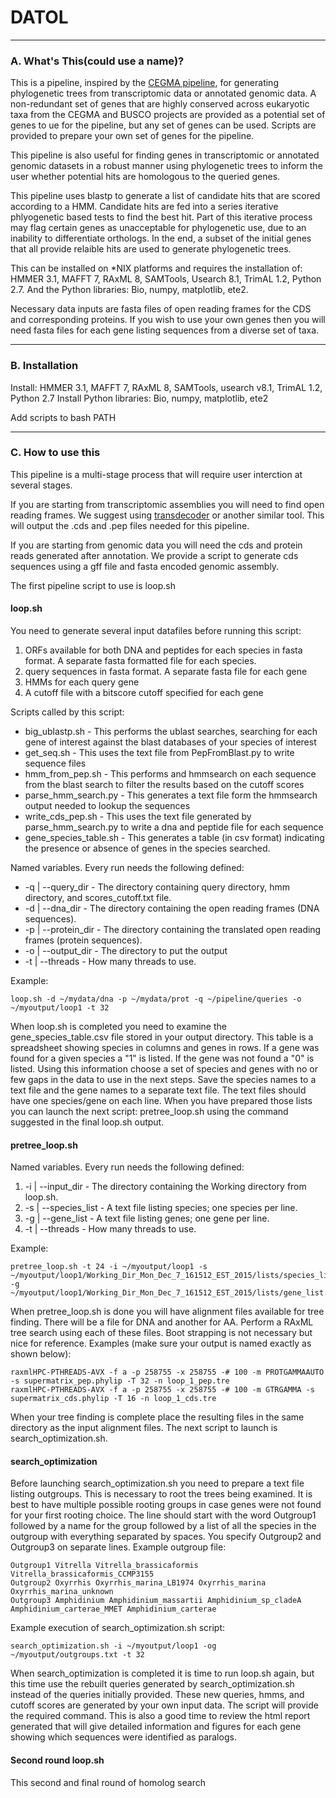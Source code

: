 # DATOL

***************************************

### A. What's This(could use a name)? ###

This is a pipeline, inspired by the [CEGMA pipeline](https://raw.githubusercontent.com/KorfLab/CEGMA_v2), for generating phylogenetic trees from transcriptomic data or annotated genomic data. A non-redundant set of genes that are highly conserved across eukaryotic taxa from the CEGMA and BUSCO projects are provided as a potential set of genes to ue for the pipeline, but any set of genes can be used. Scripts are provided to prepare your own set of genes for the pipeline.

This pipeline is also useful for finding genes in transcriptomic or annotated genomic datasets in a robust manner using phylogenetic trees to inform the user whether potential hits are homologous to the queried genes.

This pipeline uses blastp to generate a list of candidate hits that are scored according to a HMM. Candidate hits are fed into a series iterative phlyogenetic based tests to find the best hit. Part of this iterative process may flag certain genes as unacceptable for phylogenetic use, due to an inability to differentiate orthologs. In the end, a subset of the initial genes that all provide relaible hits are used to generate phylogenetic trees.

This can be installed on *NIX platforms and requires the installation of: HMMER 3.1, MAFFT 7, RAxML 8, SAMTools, Usearch 8.1, TrimAL 1.2, Python 2.7. And the Python libraries: Bio, numpy, matplotlib, ete2.

Necessary data inputs are fasta files of open reading frames for the CDS and corresponding proteins. If you wish to use your own genes then you will need fasta files for each gene listing sequences from a diverse set of taxa.

***************************************

### B. Installation ###

Install: HMMER 3.1, MAFFT 7, RAxML 8, SAMTools, usearch v8.1, TrimAL 1.2, Python 2.7
Install Python libraries: Bio, numpy, matplotlib, ete2

Add scripts to bash PATH

***************************************

### C. How to use this ###

This pipeline is a multi-stage process that will require user interction at several stages.

If you are starting from transcriptomic assemblies you will need to find open reading frames. We suggest using [transdecoder](https://transdecoder.github.io) or another similar tool. This will output the .cds and .pep files needed for this pipeline.

If you are starting from genomic data you will need the cds and protein reads generated after annotation. We provide a script to generate cds sequences using a gff file and fasta encoded genomic assembly.

The first pipeline script to use is loop.sh

#### loop.sh ####

You need to generate several input datafiles before running this script:
1) ORFs available for both DNA and peptides for each species in fasta format. A separate fasta formatted file for each species.
2) query sequences in fasta format. A separate fasta file for each gene
3) HMMs for each query gene
4) A cutoff file with a bitscore cutoff specified for each gene

Scripts called by this script:
+ big_ublastp.sh - This performs the ublast searches, searching for each gene of interest against the blast databases of your species of interest
+ get_seq.sh - This uses the text file from PepFromBlast.py to write sequence files
+ hmm_from_pep.sh - This performs and hmmsearch on each sequence from the blast search to filter the results based on the cutoff scores
+ parse_hmm_search.py - This generates a text file form the hmmsearch output needed to lookup the sequences
+ write_cds_pep.sh - This uses the text file generated by parse_hmm_search.py to write a dna and peptide file for each sequence
+ gene_species_table.sh - This generates a table (in csv format) indicating the presence or absence of genes in the species searched.

Named variables. Every run needs the following defined:

+ -q | --query_dir - The directory containing query directory, hmm directory, and scores_cutoff.txt file.
+ -d | --dna_dir - The directory containing the open reading frames (DNA sequences).
+ -p | --protein_dir - The directory containing the translated open reading frames (protein sequences).
+ -o | --output_dir - The directory to put the output
+ -t | --threads - How many threads to use.

Example:

    loop.sh -d ~/mydata/dna -p ~/mydata/prot -q ~/pipeline/queries -o ~/myoutput/loop1 -t 32

When loop.sh is completed you need to examine the gene_species_table.csv file stored in your output directory. This table is a spreadsheet showing species in columns and genes in rows. If a gene was found for a given species a "1" is listed. If the gene was not found a "0" is listed. Using this information choose a set of species and genes with no or few gaps in the data to use in the next steps. Save the species names to a text file and the gene names to a separate text file. The text files should have one species/gene on each line. When you have prepared those lists you can launch the next script: pretree_loop.sh using the command suggested in the final loop.sh output.

#### pretree_loop.sh ####

Named variables. Every run needs the following defined:
1) -i | --input_dir - The directory containing the Working directory from loop.sh.
2) -s | --species_list - A text file listing species; one species per line.
3) -g | --gene_list - A text file listing genes; one gene per line.
4) -t | --threads - How many threads to use.

Example:

    pretree_loop.sh -t 24 -i ~/myoutput/loop1 -s ~/myoutput/loop1/Working_Dir_Mon_Dec_7_161512_EST_2015/lists/species_list.txt -g ~/myoutput/loop1/Working_Dir_Mon_Dec_7_161512_EST_2015/lists/gene_list.txt

When pretree_loop.sh is done you will have alignment files available for tree finding. There will be a file for DNA and another for AA. Perform a RAxML tree search using each of these files. Boot strapping is not necessary but nice for reference.
Examples (make sure your output is named exactly as shown below):

    raxmlHPC-PTHREADS-AVX -f a -p 258755 -x 258755 -# 100 -m PROTGAMMAAUTO -s supermatrix_pep.phylip -T 32 -n loop_1_pep.tre
    raxmlHPC-PTHREADS-AVX -f a -p 258755 -x 258755 -# 100 -m GTRGAMMA -s supermatrix_cds.phylip -T 16 -n loop_1_cds.tre

When your tree finding is complete place the resulting files in the same directory as the input alignment files. The next script to launch is search_optimization.sh.

#### search_optimization ####

Before launching search_optimization.sh you need to prepare a text file listing outgroups. This is necessary to root the trees being examined. It is best to have multiple possible rooting groups in case genes were not found for your first rooting choice. The line should start with the word Outgroup1 followed by a name for the group followed by a list of all the species in the outgroup with everything separated by spaces. You specify Outgroup2 and Outgroup3 on separate lines.
Example outgroup file:

    Outgroup1 Vitrella Vitrella_brassicaformis Vitrella_brassicaformis_CCMP3155
    Outgroup2 Oxyrrhis Oxyrrhis_marina_LB1974 Oxyrrhis_marina Oxyrrhis_marina_unknown
    Outgroup3 Amphidinium Amphidinium_massartii Amphidinium_sp_cladeA Amphidinium_carterae_MMET Amphidinium_carterae

Example execution of search_optimization.sh script:

    search_optimization.sh -i ~/myoutput/loop1 -og ~/myoutput/outgroups.txt -t 32

When search_optimization is completed it is time to run loop.sh again, but this time use the rebuilt queries generated by search_optimization.sh instead of the queries initially provided. These new queries, hmms, and cutoff scores are generated by your own input data. The script will provide the required command. This is also a good time to review the html report generated that will give detailed information and figures for each gene showing which sequences were identified as paralogs.

#### Second round loop.sh ####

This second and final round of homolog search 
